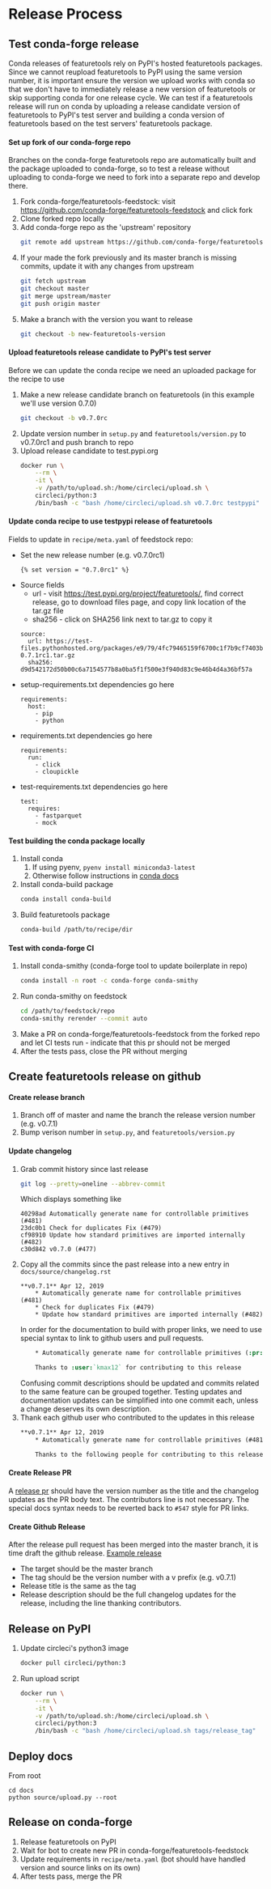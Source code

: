 # Release Process
## Test conda-forge release
Conda releases of featuretools rely on PyPI's hosted featuretools packages. Since we cannot reupload featuretools to PyPI using the same version number, it is important ensure the version we upload works with conda so that we don't have to immediately release a new version of featuretools or skip supporting conda for one release cycle.  We can test if a featuretools release will run on conda by uploading a release candidate version of featuretools to PyPI's test server and building a conda version of featuretools based on the test servers' featuretools package.

#### Set up fork of our conda-forge repo
Branches on the conda-forge featuretools repo are automatically built and the package uploaded to conda-forge, so to test a release without uploading to conda-forge we need to fork into a separate repo and develop there.
1. Fork conda-forge/featuretools-feedstock: visit https://github.com/conda-forge/featuretools-feedstock and click fork
2. Clone forked repo locally
3. Add conda-forge repo as the 'upstream' repository
    ```bash
    git remote add upstream https://github.com/conda-forge/featuretools-feedstock.git
    ```
4. If your made the fork previously and its master branch is missing commits, update it with any changes from upstream
    ```bash
    git fetch upstream
    git checkout master
    git merge upstream/master
    git push origin master
    ```
5. Make a branch with the version you want to release
    ```bash
    git checkout -b new-featuretools-version
    ```

#### Upload featuretools release candidate to PyPI's test server
Before we can update the conda recipe we need an uploaded package for the recipe to use
1. Make a new release candidate branch on featuretools (in this example we'll use version 0.7.0)
    ```bash
    git checkout -b v0.7.0rc
    ```
2. Update version number in `setup.py` and `featuretools/version.py` to v0.7.0rc1 and push branch to repo
3. Upload release candidate to test.pypi.org
    ```bash
    docker run \
        --rm \
        -it \
        -v /path/to/upload.sh:/home/circleci/upload.sh \
        circleci/python:3
        /bin/bash -c "bash /home/circleci/upload.sh v0.7.0rc testpypi"
    ```
#### Update conda recipe to use testpypi release of featuretools
Fields to update in `recipe/meta.yaml` of feedstock repo:
* Set the new release number (e.g. v0.7.0rc1)
    ```
    {% set version = "0.7.0rc1" %}
    ```
* Source fields
    * url - visit https://test.pypi.org/project/featuretools/, find correct release, go to download files page, and copy link location of the tar.gz file
    * sha256 - click on SHA256 link next to tar.gz to copy it
    ```
    source:
      url: https://test-files.pythonhosted.org/packages/e9/79/4fc79465159f6700c1f7b9cf7403b9e455b40e659f3c979ce282f2eb9bf2/featuretools-0.7.1rc1.tar.gz
      sha256: d9d542172d50b00c6a7154577b8a0ba5f1f500e3f940d83c9e46b4d4a36bf57a
   ```
* setup-requirements.txt dependencies go here
    ```
    requirements:
      host:
        - pip
        - python
    ```
* requirements.txt dependencies go here
    ```
    requirements:
      run:
        - click
        - cloupickle
    ```
* test-requirements.txt dependencies go here
    ```
    test:
      requires:
        - fastparquet
        - mock
    ```

#### Test building the conda package locally
1. Install conda
    1. If using pyenv, `pyenv install miniconda3-latest`
    2. Otherwise follow instructions in [conda docs](https://conda.io/projects/conda/en/latest/user-guide/install/index.html)
2. Install conda-build package
    ```bash
    conda install conda-build
    ```
3. Build featuretools package
    ```bash
    conda-build /path/to/recipe/dir
    ```
#### Test with conda-forge CI
1. Install conda-smithy (conda-forge tool to update boilerplate in repo)
    ```bash
    conda install -n root -c conda-forge conda-smithy
    ```
2. Run conda-smithy on feedstock
    ```bash
    cd /path/to/feedstock/repo
    conda-smithy rerender --commit auto
    ```
3. Make a PR on conda-forge/featuretools-feedstock from the forked repo and let CI tests run - indicate that this pr should not be merged
4. After the tests pass, close the PR without merging

## Create featuretools release on github
#### Create release branch
1. Branch off of master and name the branch the release version number (e.g. v0.7.1)
2. Bump verison number in `setup.py`, and `featuretools/version.py`

#### Update changelog
1. Grab commit history since last release
    ```bash
    git log --pretty=oneline --abbrev-commit
    ```
    Which displays something like
    ```
    40298ad Automatically generate name for controllable primitives (#481)
    23dc0b1 Check for duplicates Fix (#479)
    cf98910 Update how standard primitives are imported internally (#482)
    c30d842 v0.7.0 (#477)
    ```
2. Copy all the commits since the past release into a new entry in `docs/source/changelog.rst`
    ```
    **v0.7.1** Apr 12, 2019
        * Automatically generate name for controllable primitives (#481)
        * Check for duplicates Fix (#479)
        * Update how standard primitives are imported internally (#482)
    ```
    In order for the documentation to build with proper links, we need to use special syntax to link to github users and pull requests.
    ```rst
        * Automatically generate name for controllable primitives (:pr:`481`)

        Thanks to :user:`kmax12` for contributing to this release
    ```
    Confusing commit descriptions should be updated and commits related to the same feature can be grouped together.  Testing updates and documentation updates can be simplified into one commit each, unless a change deserves its own description.
3. Thank each github user who contributed to the updates in this release
    ```rst
    **v0.7.1** Apr 12, 2019
        * Automatically generate name for controllable primitives (#481)

        Thanks to the following people for contributing to this release: :user:`user1`, :user:`user2`, :user:`user3`
    ```
#### Create Release PR
A [release pr](https://github.com/Featuretools/featuretools/pull/507) should have the version number as the title and the changelog updates as the PR body text. The contributors line is not necessary. The special docs syntax needs to be reverted back to `#547` style for PR links.

#### Create Github Release
After the release pull request has been merged into the master branch, it is time draft the github release. [Example release](https://github.com/Featuretools/featuretools/releases/tag/v0.7.1)
* The target should be the master branch
* The tag should be the version number with a v prefix (e.g. v0.7.1)
* Release title is the same as the tag
* Release description should be the full changelog updates for the release, including the line thanking contributors.

## Release on PyPI
1. Update circleci's python3 image
    ```bash
    docker pull circleci/python:3
    ```
2. Run upload script
    ```bash
    docker run \
        --rm \
        -it \
        -v /path/to/upload.sh:/home/circleci/upload.sh \
        circleci/python:3
        /bin/bash -c "bash /home/circleci/upload.sh tags/release_tag"
    ```

## Deploy docs
From root
```
cd docs
python source/upload.py --root
```

## Release on conda-forge
1. Release featuretools on PyPI
1. Wait for bot to create new PR in conda-forge/featuretools-feedstock
2. Update requirements in `recipe/meta.yaml` (bot should have handled version and source links on its own)
3. After tests pass, merge the PR
